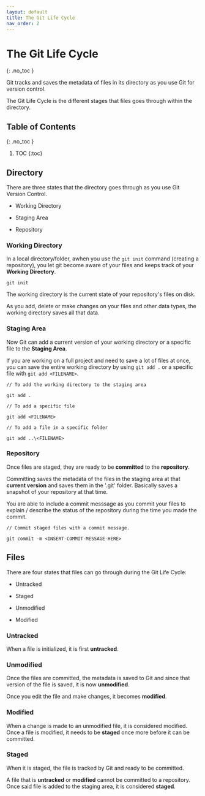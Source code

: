 ```yaml
---
layout: default
title: The Git Life Cycle
nav_order: 2
---
```


<!-- prettier-ignore-start -->

# The Git Life Cycle 
{: .no_toc }

Git tracks and saves the metadata of files in its directory as you use Git for version control. 

The Git Life Cycle is the different stages that files goes through within the directory.


## Table of Contents
{: .no_toc }

1. TOC
{:toc}

<!-- prettier-ignore-end -->

## Directory

There are three states that the directory goes through as you use Git Version Control.

- Working Directory

- Staging Area

- Repository

### Working Directory

In a local directory/folder, awhen you use the `git init` command (creating a repository), you let git become aware of your files and keeps track of your **Working Directory**.

```
git init
```

The working directory is the current state of your repository's files on disk.

As you add, delete or make changes on your files and other data types, the working directory saves all that data.

### Staging Area

Now Git can add a current version of your working directory or a specific file to the **Staging Area**.

If you are working on a full project and need to save a lot of files at once, you can save the entire working directory by using `git add .` or a specific file with `git add <FILENAME>`.

```
// To add the working directory to the staging area

git add .

// To add a specific file

git add <FILENAME>

// To add a file in a specific folder

git add ..\<FILENAME>
```

### Repository

Once files are staged, they are ready to be **committed** to the **repository**.

Committing saves the metadata of the files in the staging area at that **current version** and saves them in the '.git' folder. Basically saves a snapshot of your repository at that time.

You are able to include a commit messsage as you commit your files to explain / describe the status of the repository during the time you made the commit.

```
// Commit staged files with a commit message.

git commit -m <INSERT-COMMIT-MESSAGE-HERE>
```

## Files

There are four states that files can go through during the Git Life Cycle:

- Untracked

- Staged

- Unmodified

- Modified

### Untracked

When a file is initialized, it is first **untracked**.

### Unmodified

Once the files are committed, the metadata is saved to Git and since that version of the file is saved, it is now **unmodified**.

Once you edit the file and make changes, it becomes **modified**.

### Modified

When a change is made to an unmodified file, it is considered modified. Once a file is modified, it needs to be **staged** once more before it can be committed.

### Staged

When it is staged, the file is tracked by Git and ready to be committed.

A file that is **untracked** or **modified** cannot be committed to a repository. Once said file is added to the staging area, it is considered **staged**.